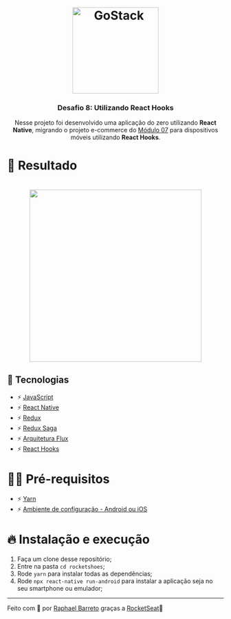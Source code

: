 <h1 align="center">
    <img alt="GoStack" src="https://rocketseat-cdn.s3-sa-east-1.amazonaws.com/bootcamp-header.png" width="200px" />
</h1>

<h3 align="center">Desafio 8: Utilizando React Hooks</h3>

<p align="center">Nesse projeto foi desenvolvido uma aplicação do zero utilizando <strong>React Native</strong>, migrando o projeto e-commerce do <a href="https://github.com/raphabarreto/gostack-modulos/tree/master/modulo-07">Módulo 07</a> para dispositivos móveis utilizando <strong>React Hooks</strong>.</p>

# 🤖 Resultado
<h1 align="center">
    <img src="../.github/rocketshoes.gif" height="400">
</h1>

## 🚀 Tecnologias

- ⚡ [JavaScript](https://skylab.rocketseat.com.br/journey/starter)
- ⚡ [React Native](https://pt-br.reactjs.org/)
- ⚡ [Redux](https://redux.js.org/)
- ⚡ [Redux Saga](https://redux-saga.js.org/)
- ⚡ [Arquitetura Flux](https://facebook.github.io/flux/)
- ⚡ [React Hooks](https://pt-br.reactjs.org/docs/hooks-intro.html)

# ✋🏻 Pré-requisitos

- ⚡ [Yarn](https://yarnpkg.com/pt-BR/docs/install)
- ⚡ [Ambiente de configuração - Android ou iOS](https://docs.rocketseat.dev/ambiente-react-native/introducao)

# 🔥 Instalação e execução

1. Faça um clone desse repositório;
2. Entre na pasta `cd rocketshoes`;
3. Rode `yarn` para instalar todas as dependências;
4. Rode `npx react-native run-android` para instalar a aplicação seja no seu smartphone ou emulador;
---

Feito com 💖 por [Raphael Barreto](https://www.linkedin.com/in/raphael-barreto-15631747/)
graças a [RocketSeat](https://rocketseat.com.br/)🚀
